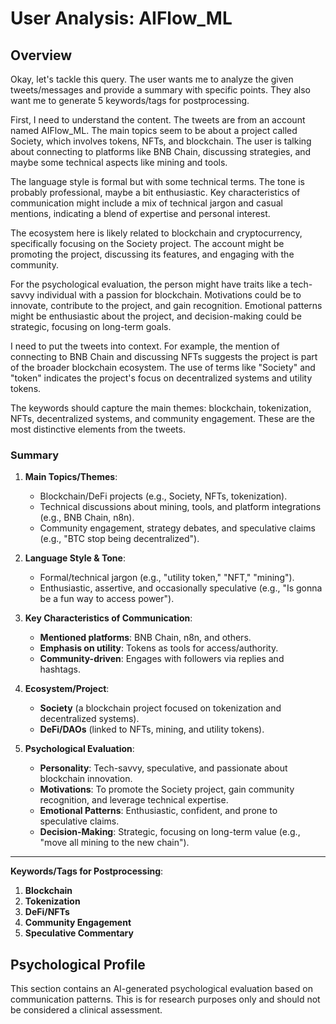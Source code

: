 # User Analysis: AIFlow_ML

## Overview

<think>
Okay, let's tackle this query. The user wants me to analyze the given tweets/messages and provide a summary with specific points. They also want me to generate 5 keywords/tags for postprocessing. 

First, I need to understand the content. The tweets are from an account named AIFlow_ML. The main topics seem to be about a project called Society, which involves tokens, NFTs, and blockchain. The user is talking about connecting to platforms like BNB Chain, discussing strategies, and maybe some technical aspects like mining and tools.

The language style is formal but with some technical terms. The tone is probably professional, maybe a bit enthusiastic. Key characteristics of communication might include a mix of technical jargon and casual mentions, indicating a blend of expertise and personal interest.

The ecosystem here is likely related to blockchain and cryptocurrency, specifically focusing on the Society project. The account might be promoting the project, discussing its features, and engaging with the community.

For the psychological evaluation, the person might have traits like a tech-savvy individual with a passion for blockchain. Motivations could be to innovate, contribute to the project, and gain recognition. Emotional patterns might be enthusiastic about the project, and decision-making could be strategic, focusing on long-term goals.

I need to put the tweets into context. For example, the mention of connecting to BNB Chain and discussing NFTs suggests the project is part of the broader blockchain ecosystem. The use of terms like "Society" and "token" indicates the project's focus on decentralized systems and utility tokens.

The keywords should capture the main themes: blockchain, tokenization, NFTs, decentralized systems, and community engagement. These are the most distinctive elements from the tweets.
</think>

### **Summary**  
1. **Main Topics/Themes**:  
   - Blockchain/DeFi projects (e.g., Society, NFTs, tokenization).  
   - Technical discussions about mining, tools, and platform integrations (e.g., BNB Chain, n8n).  
   - Community engagement, strategy debates, and speculative claims (e.g., "BTC stop being decentralized").  

2. **Language Style & Tone**:  
   - Formal/technical jargon (e.g., "utility token," "NFT," "mining").  
   - Enthusiastic, assertive, and occasionally speculative (e.g., "Is gonna be a fun way to access power").  

3. **Key Characteristics of Communication**:  
   - **Mentioned platforms**: BNB Chain, n8n, and others.  
   - **Emphasis on utility**: Tokens as tools for access/authority.  
   - **Community-driven**: Engages with followers via replies and hashtags.  

4. **Ecosystem/Project**:  
   - **Society** (a blockchain project focused on tokenization and decentralized systems).  
   - **DeFi/DAOs** (linked to NFTs, mining, and utility tokens).  

5. **Psychological Evaluation**:  
   - **Personality**: Tech-savvy, speculative, and passionate about blockchain innovation.  
   - **Motivations**: To promote the Society project, gain community recognition, and leverage technical expertise.  
   - **Emotional Patterns**: Enthusiastic, confident, and prone to speculative claims.  
   - **Decision-Making**: Strategic, focusing on long-term value (e.g., "move all mining to the new chain").  

---

**Keywords/Tags for Postprocessing**:  
1. **Blockchain**  
2. **Tokenization**  
3. **DeFi/NFTs**  
4. **Community Engagement**  
5. **Speculative Commentary**

## Psychological Profile

This section contains an AI-generated psychological evaluation based on communication patterns. This is for research purposes only and should not be considered a clinical assessment.